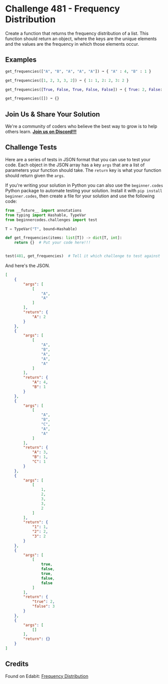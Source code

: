 # Challenge 481 - Frequency Distribution

Create a function that returns the frequency distribution of a list. This function should return an object, where the keys are the unique elements and the values are the frequency in which those elements occur.

## Examples
```python
get_frequencies(["A", "B", "A", "A", "A"]) ➞ { "A" : 4, "B" : 1 }

get_frequencies([1, 2, 3, 3, 2]) ➞ { 1: 1, 2: 2, 3: 2 }

get_frequencies([True, False, True, False, False]) ➞ { True: 2, False: 3 }

get_frequencies([]) ➞ {}
```
## Join Us & Share Your Solution

We're a community of coders who believe the best way to grow is to help others learn. **[Join us on Discord!!!]("https"://discord.gg/sfHykntuGy)**

## Challenge Tests

Here are a series of tests in JSON format that you can use to test your code. Each object in the JSON array has a key `args` that are a list of parameters your function should take. The `return` key is what your function should return given the `args`. 

If you're writing your solution in Python you can also use the `beginner.codes` Python package to automate testing your solution. Install it with `pip install beginner.codes`, then create a file for your solution and use the following code:
```python
from __future__ import annotations
from typing import Hashable, TypeVar
from beginnercodes.challenges import test

T = TypeVar("T", bound=Hashable)

def get_frequencies(items: list[T]) -> dict[T, int]:
    return {}  # Put your code here!!!


test(481, get_frequencies)  # Tell it which challenge to test against
```
And here's the JSON.
```json
[
    {
        "args": [
            [
                "A",
                "A"
            ]
        ],
        "return": {
            "A": 2
        }
    },
    {
        "args": [
            [
                "A",
                "B",
                "A",
                "A",
                "A"
            ]
        ],
        "return": {
            "A": 4,
            "B": 1
        }
    },
    {
        "args": [
            [
                "A",
                "B",
                "C",
                "A",
                "A"
            ]
        ],
        "return": {
            "A": 3,
            "B": 1,
            "C": 1
        }
    },
    {
        "args": [
            [
                1,
                2,
                3,
                3,
                2
            ]
        ],
        "return": {
            "1": 1,
            "2": 2,
            "3": 2
        }
    },
    {
        "args": [
            [
                true,
                false,
                true,
                false,
                false
            ]
        ],
        "return": {
            "true": 2,
            "false": 3
        }
    },
    {
        "args": [
            []
        ],
        "return": {}
    }
]
```
## Credits

Found on Edabit: [Frequency Distribution](https://edabit.com/challenge/KKmM4ob5wwPwf8kgS)
